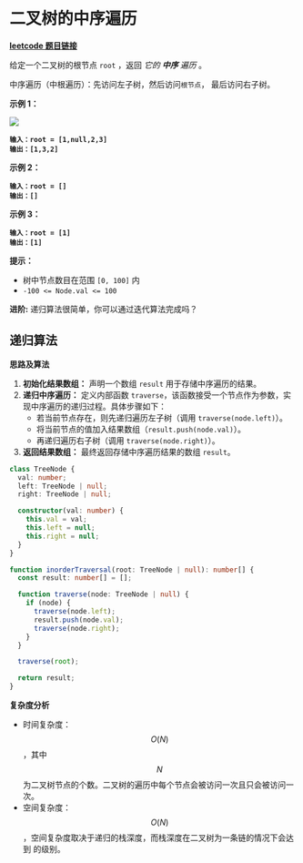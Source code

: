 # 二叉树的中序遍历

[**leetcode 题目链接**](https://leetcode.cn/problems/binary-tree-inorder-traversal/description/)

给定一个二叉树的根节点 `root` ，返回 _它的 **中序** 遍历_ 。

中序遍历（中根遍历）：先访问左子树，然后访问`根节点`， 最后访问右子树。

**示例 1：**

![](https://assets.leetcode.com/uploads/2020/09/15/inorder\_1.jpg)

<pre><code><strong>输入：root = [1,null,2,3]
</strong><strong>输出：[1,3,2]
</strong></code></pre>

**示例 2：**

<pre><code><strong>输入：root = []
</strong><strong>输出：[]
</strong></code></pre>

**示例 3：**

<pre><code><strong>输入：root = [1]
</strong><strong>输出：[1]
</strong></code></pre>

**提示：**

* 树中节点数目在范围 `[0, 100]` 内
* `-100 <= Node.val <= 100`

**进阶:** 递归算法很简单，你可以通过迭代算法完成吗？

## 递归算法

**思路及算法**

1. **初始化结果数组：** 声明一个数组 `result` 用于存储中序遍历的结果。
2. **递归中序遍历：** 定义内部函数 `traverse`，该函数接受一个节点作为参数，实现中序遍历的递归过程。具体步骤如下：
   * 若当前节点存在，则先递归遍历左子树（调用 `traverse(node.left)`）。
   * 将当前节点的值加入结果数组（`result.push(node.val)`）。
   * 再递归遍历右子树（调用 `traverse(node.right)`）。
3. **返回结果数组：** 最终返回存储中序遍历结果的数组 `result`。

```typescript
class TreeNode {
  val: number;
  left: TreeNode | null;
  right: TreeNode | null;

  constructor(val: number) {
    this.val = val;
    this.left = null;
    this.right = null;
  }
}

function inorderTraversal(root: TreeNode | null): number[] {
  const result: number[] = [];

  function traverse(node: TreeNode | null) {
    if (node) {
      traverse(node.left);
      result.push(node.val);
      traverse(node.right);
    }
  }

  traverse(root);

  return result;
}
```

**复杂度分析**

* 时间复杂度：$$O(N)$$，其中 $$N$$ 为二叉树节点的个数。二叉树的遍历中每个节点会被访问一次且只会被访问一次。
* 空间复杂度：$$O(N)$$，空间复杂度取决于递归的栈深度，而栈深度在二叉树为一条链的情况下会达到  的级别。

